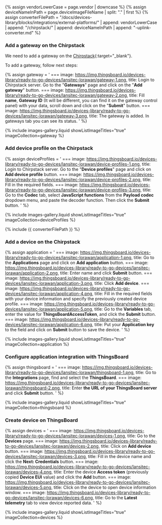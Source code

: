 {% assign vendorLowerCase = page.vendor | downcase %}
{% assign deviceNameInPath = page.deviceImageFileName | split: "." | first %}
{% assign converterFilePath = "/docs/devices-library/blocks/integrations/external-platforms/" | append: vendorLowerCase | append: "/chirpstack/" | append: deviceNameInPath | append: "-uplink-converter.md" %}

### Add a gateway on the Chirpstack

We need to add a gateway on the [Chirpstack](https://chirpstack.io/){:target="_blank"}.

To add a gateway, follow next steps:

{% assign gateway = '
    ===
        image: https://img.thingsboard.io/devices-library/ready-to-go-devices/lansitec-lorawan/gateway-1.png,
        title: Login to Chirpstack server. Go to the "**Gateways**" page and click on the "**Add gateway**" button.
    ===
        image: https://img.thingsboard.io/devices-library/ready-to-go-devices/lansitec-lorawan/gateway-2.png,
        title: Fill **name**, **Gateway ID** (It will be different, you can find it on the gateway control panel) with your data, scroll down and click on the "**Submit**" button.
    ===
        image: https://img.thingsboard.io/devices-library/ready-to-go-devices/lansitec-lorawan/gateway-3.png,
        title: The gateway is added. In gateways tab you can see its status.
'
%}

{% include images-gallery.liquid showListImageTitles="true" imageCollection=gateway %}

### Add device profile on the Chirpstack

{% assign deviceProfiles = '
    ===
        image: https://img.thingsboard.io/devices-library/ready-to-go-devices/lansitec-lorawan/device-profiles-1.png,
        title: Login to Chirpstack server. Go to the "**Device profiles**" page and click on **Add device profile** button.
    ===
        image: https://img.thingsboard.io/devices-library/ready-to-go-devices/lansitec-lorawan/device-profiles-2.png,
        title: Fill in the required fields.
    ===
        image: https://img.thingsboard.io/devices-library/ready-to-go-devices/lansitec-lorawan/device-profiles-3.png,
        title: Go to the **Codec** tab, select **JavaScript functions** from the **Payload codec** dropdown menu, and paste the decoder function. Then click the **Submit** button.
'
%}

{% include images-gallery.liquid showListImageTitles="true" imageCollection=deviceProfiles %}

{% include {{ converterFilePath }} %}

### Add a device on the Chirpstack

{% assign application = '
    ===
        image: https://img.thingsboard.io/devices-library/ready-to-go-devices/lansitec-lorawan/application-1.png,
        title: Go to the **Applications** page and click on **Add application** button.
    ===
        image: https://img.thingsboard.io/devices-library/ready-to-go-devices/lansitec-lorawan/application-2.png,
        title: Enter name and click **Submit** button.
    ===
        image: https://img.thingsboard.io/devices-library/ready-to-go-devices/lansitec-lorawan/application-3.png,
        title: Click **Add device**.
    ===
        image: https://img.thingsboard.io/devices-library/ready-to-go-devices/lansitec-lorawan/application-4.png,
        title: Fill in the required fields with your device information and specify the previously created device profile.
    ===
        image: https://img.thingsboard.io/devices-library/ready-to-go-devices/lansitec-lorawan/application-5.png,
        title: Go to the **Variables** tab, enter the value for **ThingsBoardAccessToken**, and click the **Submit** button.
    ===
        image: https://img.thingsboard.io/devices-library/ready-to-go-devices/lansitec-lorawan/application-6.png,
        title: Put your **Application key** to the field and click on **Submit** button to save the device.
'
%}

{% include images-gallery.liquid showListImageTitles="true" imageCollection=application %}

### Configure application integration with ThingsBoard

{% assign thingsboard = '
    ===
        image: https://img.thingsboard.io/devices-library/ready-to-go-devices/lansitec-lorawan/thingsboard-1.png,
        title: Go to the **Integrations** page, find and select the **ThingsBoard**.
    ===
        image: https://img.thingsboard.io/devices-library/ready-to-go-devices/lansitec-lorawan/thingsboard-2.png,
        title: Enter **the URL of your ThingsBoard server** and click **Submit** button.
'
%}

{% include images-gallery.liquid showListImageTitles="true" imageCollection=thingsboard %}

### Create device on ThingsBoard

{% assign devices = '
    ===
        image: https://img.thingsboard.io/devices-library/ready-to-go-devices/lansitec-lorawan/devices-1.png,
        title: Go to the **Devices** page.
    ===
        image: https://img.thingsboard.io/devices-library/ready-to-go-devices/lansitec-lorawan/devices-2.png,
        title: Click on **Add device** button.
    ===
        image: https://img.thingsboard.io/devices-library/ready-to-go-devices/lansitec-lorawan/devices-3.png,
        title: Fill in the device name and click the **Next: Credentials** button.
    ===
        image: https://img.thingsboard.io/devices-library/ready-to-go-devices/lansitec-lorawan/devices-4.png,
        title: Enter the device **Access token** (previously copied **Device EUI** value) and click the **Add** button.
    ===
        image: https://img.thingsboard.io/devices-library/ready-to-go-devices/lansitec-lorawan/devices-5.png,
        title: Click on the device to open device information window.
    ===
        image: https://img.thingsboard.io/devices-library/ready-to-go-devices/lansitec-lorawan/devices-6.png,
        title: Go to the **Latest telemetry** tab to view device reported data.
'
%}

{% include images-gallery.liquid showListImageTitles="true" imageCollection=devices %}